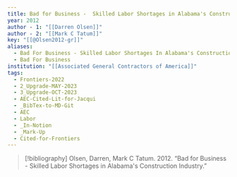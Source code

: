 ```yaml
---
title: Bad for Business -  Skilled Labor Shortages in Alabama's Construction Industry
year: 2012
author - 1: "[[Darren Olsen]]"
author - 2: "[[Mark C Tatum]]"
key: "[[@Olsen2012-gr]]"
aliases:
  - Bad For Business - Skilled Labor Shortages In Alabama's Construction Industry
  - Bad For Business
institution: "[[Associated General Contractors of America]]"
tags:
  - Frontiers-2022
  - 2_Upgrade-MAY-2023
  - 3_Upgrade-OCT-2023
  - AEC-Cited-Lit-for-Jacqui
  - _BibTex-to-MD-Git
  - AEC
  - Labor
  - _In-Notion
  - _Mark-Up
  - Cited-for-Frontiers
---
```


> [!bibliography]
> Olsen, Darren, Mark C Tatum. 2012. “Bad for Business -  Skilled Labor Shortages in Alabama's Construction Industry.”